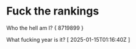 # Fuck the rankings

Who the hell am I?
{ 8719899 }

What fucking year is it?
[ 2025-01-15T01:16:40Z ]
